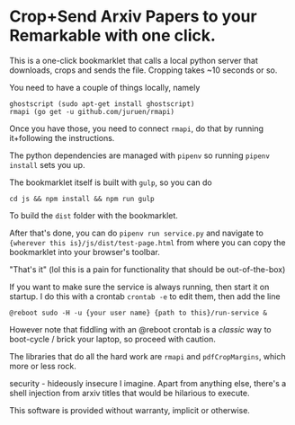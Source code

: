 
# Crop+Send Arxiv Papers to your Remarkable with one click.

This is a one-click bookmarklet that calls a local python server that downloads, crops and sends the file. Cropping takes ~10 seconds or so.

You need to have a couple of things locally, namely

```
ghostscript (sudo apt-get install ghostscript)
rmapi (go get -u github.com/juruen/rmapi)
```

Once you have those, you need to connect `rmapi`, do that by running it+following the instructions.

The python dependencies are managed with `pipenv` so running `pipenv install` sets you up.

The bookmarklet itself is built with `gulp`, so you can do 
```
cd js && npm install && npm run gulp
```
To build the `dist` folder with the bookmarklet.

After that's done, you can do `pipenv run service.py` and navigate to `{wherever this is}/js/dist/test-page.html` from where you can copy the bookmarklet into your browser's toolbar.

"That's it" (lol this is a pain for functionality that should be out-of-the-box)

If you want to make sure the service is always running, then start it on startup. I do this with a crontab
`crontab -e` to edit them, then add the line
```
@reboot sudo -H -u {your user name} {path to this}/run-service &
```
However note that fiddling with an @reboot crontab is a *classic* way to boot-cycle / brick your laptop, so proceed with caution.

The libraries that do all the hard work are `rmapi` and `pdfCropMargins`, which more or less rock. 

security - hideously insecure I imagine. Apart from anything else, there's a shell injection from arxiv titles that would be hilarious to execute.

This software is provided without warranty, implicit or otherwise.
